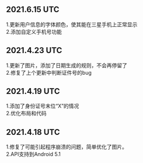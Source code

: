 ## 2021.6.15 UTC  
1.更新用户信息的字体颜色，使其能在三星手机上正常显示  
2.添加自定义手机号功能

## 2021.4.23 UTC  
1.更新了图片，添加了日期生成的规则，不会再停留了  
2.修复了上个更新中判断证件号的bug  

## 2021.4.19 UTC  
1.添加了身份证号末位“X”的情况  
2.优化布局和代码  

## 2021.4.18 UTC  
1.修复了可能引起程序崩溃的问题，简单优化了图片。  
2.API支持到Android 5.1
